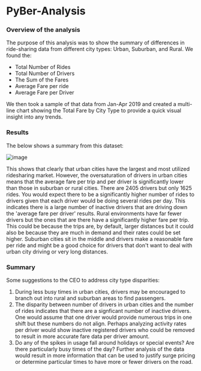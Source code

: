 # PyBer-Analysis


### Overview of the analysis
The purpose of this analysis was to show the summary of differences in ride-sharing data from different city types: Urban, Suburban, and Rural. 
We found the: 
  * Total Number of Rides
  * Total Number of Drivers
  * The Sum of the Fares
  * Average Fare per ride
  * Average Fare per Driver
  
We then took a sample of that data from Jan-Apr 2019 and created a multi-line chart showing the Total Fare by City Type to provide a quick visual insight into any trends.


### Results

The below shows a summary from this dataset:

![image](https://user-images.githubusercontent.com/100727593/162553300-da52ddf5-f9e0-4246-964c-54bd6932a1c2.png)

This shows that clearly that urban cities have the largest and most utilized ridesharing market. However, the oversaturation of drivers in urban cities means that the average fare per trip and per driver is significantly lower than those in suburban or rural cities. There are 2405 drivers but only 1625 rides. You would expect there to be a significantly higher number of rides to drivers given that each driver would be doing several rides per day. This indicates there is a large number of inactive drivers that are driving down the 'average fare per driver' results. Rural environments have far fewer drivers but the ones that are there have a significantly higher fare per trip. This could be because the trips are, by default, larger distances but it could also be because they are much in demand and their rates could be set higher. Suburban cities sit in the middle and drivers make a reasonable fare per ride and might be a good choice for drivers that don't want to deal with urban city driving or very long distances.      

### Summary

Some suggestions to the CEO to address city type disparities:
1) During less busy times in urban cities, drivers may be encouraged to branch out into rural and suburban areas to find passengers. 
2) The disparity between number of drivers in urban cities and the number of rides indicates that there are a signficant number of inactive drivers. One would assume that one driver would provide numerous trips in one shift but these numbers do not align. Perhaps analyzing activity rates per driver would show inactive registered drivers who could be removed to result in more accurate fare data per driver amount.  
3) Do any of the spikes in usage fall around holidays or special events? Are there particularly busy times of the day? Further analysis of the data would result in more information that can be used to justify surge pricing or determine particular times to have more or fewer drivers on the road. 
